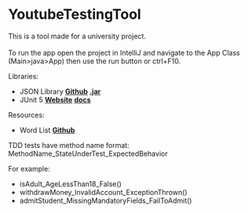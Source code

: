 # YoutubeTestingTool

This is a tool made for a university project.<br /><br />
To run the app open the project in IntelliJ and navigate to the App Class (Main>java>App) then use the run button or ctrl+F10.

Libraries:
- JSON Library **[Github](https://github.com/stleary/JSON-java)** **[.jar](https://repo1.maven.org/maven2/org/json/json/20200518/json-20200518.jar)**
- JUnit 5 **[Website](https://junit.org/junit5/)** **[docs](https://junit.org/junit5/docs/current/api/)**

Resources:
- Word List **[Github](https://github.com/first20hours/google-10000-english)**

TDD tests have method name format: MethodName_StateUnderTest_ExpectedBehavior

For example:
- isAdult_AgeLessThan18_False()
- withdrawMoney_InvalidAccount_ExceptionThrown()
- admitStudent_MissingMandatoryFields_FailToAdmit()

